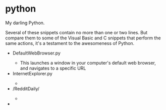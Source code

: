 # python

My darling Python.

Several of these snippets contain no more than one or two lines. But compare them to some of the Visual Basic and C snippets that perform the same actions, it's a testament to the awesomeness of Python.

<ul>
  <li>DefaultWebBrowser.py</li>
    <ul><li>This launches a window in your computer's default web browser, and navigates to a specific URL</li></ul>
  <li>InternetExplorer.py</li>
    <ul><li></li></ul>
  <li>/RedditDaily/</li>
    <ul><li></li></ul>
  <li></li>
</ul>
